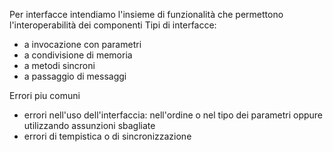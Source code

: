 Per interfacce intendiamo l'insieme di funzionalità che permettono l'interoperabilità dei componenti
Tipi di interfacce:
- a invocazione con parametri
- a condivisione di memoria
- a metodi sincroni
- a passaggio di messaggi

Errori piu comuni
- errori nell'uso dell'interfaccia: nell'ordine o nel tipo dei parametri oppure utilizzando assunzioni sbagliate 
- errori di tempistica o di sincronizzazione

